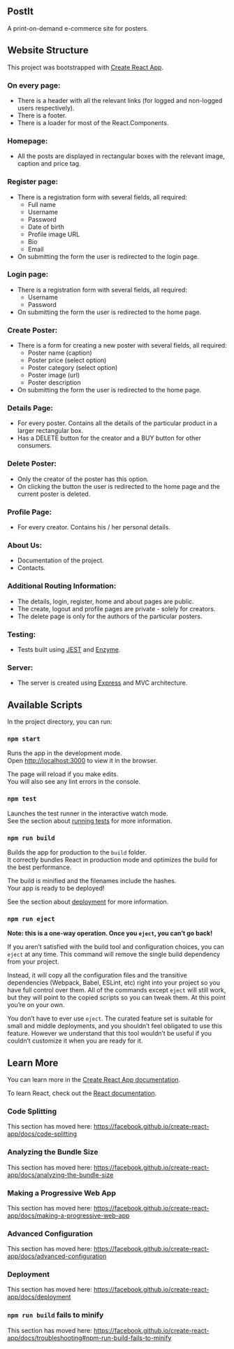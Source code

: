 ## PostIt
A print-on-demand e-commerce site for posters.

## Website Structure
This project was bootstrapped with [Create React App](https://github.com/facebook/create-react-app).

### On every page:
- There is a header with all the relevant links (for logged and non-logged users respectively).
- There is a footer.
- There is a loader for most of the React.Components.

### Homepage:
- All the posts are displayed in rectangular boxes with the relevant image, caption and price tag.

### Register page:
- There is a registration form with several fields, all required:
    - Full name
    - Username
    - Password
    - Date of birth
    - Profile image URL
    - Bio
    - Email
- On submitting the form the user is redirected to the login page.

### Login page:
- There is a registration form with several fields, all required:
    - Username
    - Password
- On submitting the form the user is redirected to the home page.

### Create Poster:
- There is a form for creating a new poster with several fields, all required:
    - Poster name (caption)
    - Poster price (select option)
    - Poster category (select option)
    - Poster image (url)
    - Poster description
- On submitting the form the user is redirected to the home page.

### Details Page:
- For every poster. Contains all the details of the particular product in a larger rectangular box.
- Has a DELETE button for the creator and a BUY button for other consumers.

### Delete Poster:
- Only the creator of the poster has this option.
- On clicking the button the user is redirected to the home page and the current poster is deleted.

### Profile Page:
- For every creator. Contains his / her personal details.

### About Us:
- Documentation of the project.
- Contacts.

### Additional Routing Information:
- The details, login, register, home and about pages are public.
- The create, logout and profile pages are private - solely for creators.
- The delete page is only for the authors of the particular posters.

### Testing:
- Tests built using [JEST](https://jestjs.io/) and [Enzyme](https://enzymejs.github.io/enzyme/).

### Server:
- The server is created using [Express](https://expressjs.com/) and MVC architecture.

## Available Scripts

In the project directory, you can run:

### `npm start`

Runs the app in the development mode.<br />
Open [http://localhost:3000](http://localhost:3000) to view it in the browser.

The page will reload if you make edits.<br />
You will also see any lint errors in the console.

### `npm test`

Launches the test runner in the interactive watch mode.<br />
See the section about [running tests](https://facebook.github.io/create-react-app/docs/running-tests) for more information.

### `npm run build`

Builds the app for production to the `build` folder.<br />
It correctly bundles React in production mode and optimizes the build for the best performance.

The build is minified and the filenames include the hashes.<br />
Your app is ready to be deployed!

See the section about [deployment](https://facebook.github.io/create-react-app/docs/deployment) for more information.

### `npm run eject`

**Note: this is a one-way operation. Once you `eject`, you can’t go back!**

If you aren’t satisfied with the build tool and configuration choices, you can `eject` at any time. This command will remove the single build dependency from your project.

Instead, it will copy all the configuration files and the transitive dependencies (Webpack, Babel, ESLint, etc) right into your project so you have full control over them. All of the commands except `eject` will still work, but they will point to the copied scripts so you can tweak them. At this point you’re on your own.

You don’t have to ever use `eject`. The curated feature set is suitable for small and middle deployments, and you shouldn’t feel obligated to use this feature. However we understand that this tool wouldn’t be useful if you couldn’t customize it when you are ready for it.

## Learn More

You can learn more in the [Create React App documentation](https://facebook.github.io/create-react-app/docs/getting-started).

To learn React, check out the [React documentation](https://reactjs.org/).

### Code Splitting

This section has moved here: https://facebook.github.io/create-react-app/docs/code-splitting

### Analyzing the Bundle Size

This section has moved here: https://facebook.github.io/create-react-app/docs/analyzing-the-bundle-size

### Making a Progressive Web App

This section has moved here: https://facebook.github.io/create-react-app/docs/making-a-progressive-web-app

### Advanced Configuration

This section has moved here: https://facebook.github.io/create-react-app/docs/advanced-configuration

### Deployment

This section has moved here: https://facebook.github.io/create-react-app/docs/deployment

### `npm run build` fails to minify

This section has moved here: https://facebook.github.io/create-react-app/docs/troubleshooting#npm-run-build-fails-to-minify
